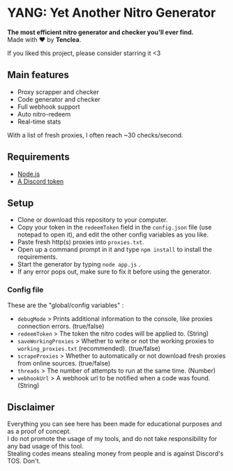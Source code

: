 # YANG: Yet Another Nitro Generator

**The most efficient nitro generator and checker you'll ever find.**  
Made with ❤ by **Tenclea**.

If you liked this project, please consider starring it <3

## Main features

* Proxy scrapper and checker
* Code generator and checker 
* Full webhook support
* Auto nitro-redeem
* Real-time stats

With a list of fresh proxies, I often reach ~30 checks/second.

## Requirements

* [Node.js](https://nodejs.org/en/)
* [A Discord token](https://github.com/Tyrrrz/DiscordChatExporter/wiki/Obtaining-Token-and-Channel-IDs#how-to-get-a-user-token)

## Setup

* Clone or download this repository to your computer.
* Copy your token in the `redeemToken` field in the `config.json` file (use notepad to open it), and edit the other config variables as you like.
* Paste fresh http(s) proxies into `proxies.txt`.
* Open up a command prompt in it and type `npm install` to install the requirements.
* Start the generator by typing `node app.js` .
* If any error pops out, make sure to fix it before using the generator.

### Config file

These are the "global/config variables" :

* `debugMode` > Prints additional information to the console, like proxies connection errors. (true/false)
* `redeemToken` > The token the nitro codes will be applied to. (String)
* `saveWorkingProxies` > Whether to write or not the working proxies to `working_proxies.txt` (recommended). (true/false)
* `scrapeProxies` > Whether to automatically or not download fresh proxies from online sources. (true/false)
* `threads` > The number of attempts to run at the same time. (Number)
* `webhookUrl` > A webhook url to be notified when a code was found. (String)

## Disclaimer

Everything you can see here has been made for educational purposes and as a proof of concept.  
I do not promote the usage of my tools, and do not take responsibility for any bad usage of this tool.  
Stealing codes means stealing money from people and is against Discord's TOS. Don't.
